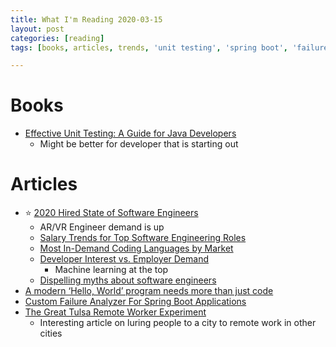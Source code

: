 ```yaml
---
title: What I'm Reading 2020-03-15
layout: post
categories: [reading]
tags: [books, articles, trends, 'unit testing', 'spring boot', 'failure analyzer', 'java', 'lifestyle']

---
```

# Books
* [Effective Unit Testing: A Guide for Java Developers](https://www.manning.com/books/effective-unit-testing)
  * Might be better for developer that is starting out

# Articles
* :star: [2020 Hired State of Software Engineers](https://hired.com/page/state-of-software-engineers/)
  * AR/VR Engineer demand is up
  * [Salary Trends for Top Software Engineering Roles](https://hired.com/page/state-of-software-engineers/#tech)
  * [Most In-Demand Coding Languages by Market](https://hired.com/page/state-of-software-engineers/#languages)
  * [Developer Interest vs. Employer Demand](https://hired.com/page/state-of-software-engineers/#interview)
    * Machine learning at the top
  * [Dispelling myths about software engineers](https://hired.com/page/state-of-software-engineers/#dispelling-myths)
* [A modern ‘Hello, World’ program needs more than just code](https://stackoverflow.blog/2020/03/05/a-modern-hello-world-program-needs-more-than-just-code/)
* [Custom Failure Analyzer For Spring Boot Applications](https://medium.com/@arvind4greenlearner/custom-failure-analyzer-for-spring-boot-applications-44fd126caf7a)
* [The Great Tulsa Remote Worker Experiment](https://www.citylab.com/life/2020/02/tulsa-incentives-work-remotely-coworking/604873/)
  * Interesting article on luring people to a city to remote work in other cities
